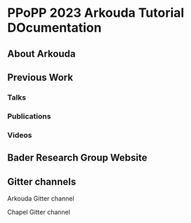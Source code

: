 # PPoPP 2023 Arkouda Tutorial DOcumentation

## About Arkouda

## Previous Work

### Talks



### Publications 

### Videos


## Bader Research Group Website


## Gitter channels

Arkouda Gitter channel

Chapel Gitter channel
